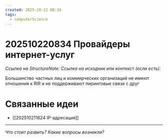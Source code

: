 ```yaml
---
created: 2025-10-22 08:34
tags:
  - computerScience
---
```

# 202510220834 Провайдеры интернет-услуг

*Ссылка на StructureNote:*
*Ссылка на исходник или контекст (если есть):* 

Большинство частных лиц и коммерческих организаций не имеют отношения к RIR и не поддерживают пиринговые связи с друг

# Связанные идеи
- [[202510211624 IP-адресация]]
---

*Что стоит развить? Какие вопросы возникли?*